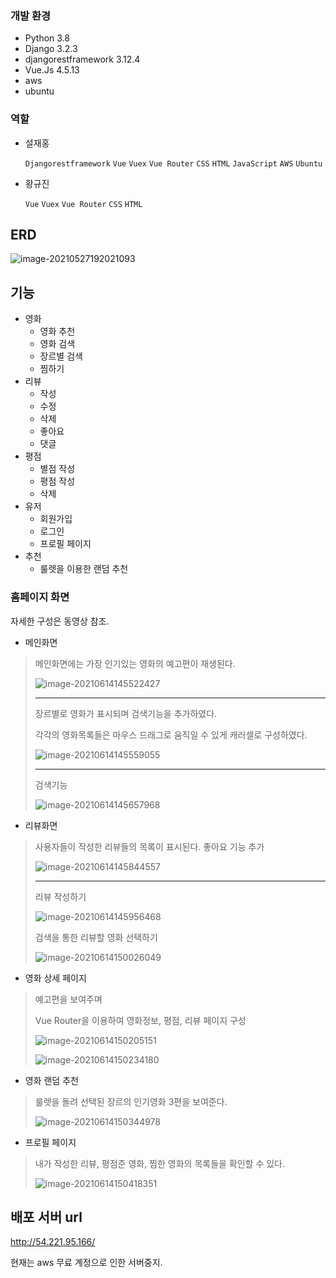 ### 개발 환경

- Python 3.8
- Django 3.2.3
- djangorestframework 3.12.4
- Vue.Js 4.5.13
- aws
- ubuntu



### 역할

- 설재홍

    `Djangorestframework` `Vue` `Vuex` `Vue Router` `CSS` `HTML` `JavaScript` `AWS` `Ubuntu`

- 황규진 

  `Vue` `Vuex` `Vue Router` `CSS` `HTML`



## ERD



![image-20210527192021093](README.assets/image-20210527192021093.png)





## 기능

- 영화
  - 영화 추천
  - 영화 검색
  - 장르별 검색
  - 찜하기
- 리뷰
  - 작성
  - 수정
  - 삭제
  - 좋아요
  - 댓글
- 평점
  - 별점 작성
  - 평점 작성
  - 삭제
- 유저
  - 회원가입
  - 로그인
  - 프로필 페이지
- 추천
  - 룰렛을 이용한 랜덤 추천



### 홈페이지 화면

자세한 구성은 동영상 참조.

- 메인화면

> 메인화면에는 가장 인기있는 영화의 예고편이 재생된다.
>
> ![image-20210614145522427](README.assets/image-20210614145522427.png)
>
> ---
>
> 장르별로 영화가 표시되며 검색기능을 추가하였다.
>
> 각각의 영화목록들은 마우스 드래그로 움직일 수 있게 캐러셀로 구성하였다.
>
> ![image-20210614145559055](README.assets/image-20210614145559055.png)
>
> ---
>
> 검색기능
>
> ![image-20210614145657968](README.assets/image-20210614145657968.png)



- 리뷰화면

> 사용자들이 작성한 리뷰들의 목록이 표시된다. 좋아요 기능 추가
>
> ![image-20210614145844557](README.assets/image-20210614145844557.png)
>
> ---
>
> 리뷰 작성하기
>
> ![image-20210614145956468](README.assets/image-20210614145956468.png)
>
> 검색을 통한 리뷰할 영화 선택하기
>
> ![image-20210614150026049](README.assets/image-20210614150026049.png)



- 영화 상세 페이지

> 예고편을 보여주며
>
> Vue Router을 이용하여 영화정보, 평점, 리뷰 페이지 구성
>
> ![image-20210614150205151](README.assets/image-20210614150205151.png)
>
> ![image-20210614150234180](README.assets/image-20210614150234180.png)



- 영화 랜덤 추천

> 룰렛을 돌려 선택된 장르의 인기영화 3편을 보여준다.
>
> ![image-20210614150344978](README.assets/image-20210614150344978.png)



- 프로필 페이지

> 내가 작성한 리뷰, 평점준 영화, 찜한 영화의 목록들을 확인할 수 있다.
>
> ![image-20210614150418351](README.assets/image-20210614150418351.png)

## 배포 서버 url

http://54.221.95.166/

현재는 aws 무료 계정으로 인한 서버중지.

